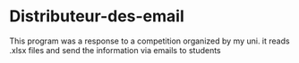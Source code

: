 # Distributeur-des-email
This program was a response to a competition organized by my uni. it reads .xlsx files and send the information via emails to students
